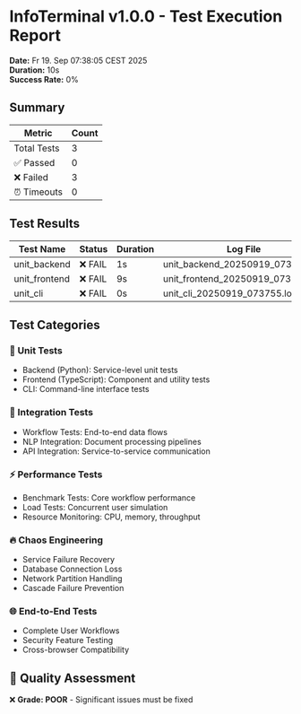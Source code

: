 # InfoTerminal v1.0.0 - Test Execution Report

**Date:** Fr 19. Sep 07:38:05 CEST 2025  
**Duration:** 10s  
**Success Rate:** 0%  

## Summary

| Metric | Count |
|--------|-------|
| Total Tests | 3 |
| ✅ Passed | 0 |
| ❌ Failed | 3 |
| ⏰ Timeouts | 0 |

## Test Results

| Test Name | Status | Duration | Log File |
|-----------|--------|----------|----------|
| unit_backend | ❌ FAIL | 1s | unit_backend_20250919_073755.log |
| unit_frontend | ❌ FAIL | 9s | unit_frontend_20250919_073755.log |
| unit_cli | ❌ FAIL | 0s | unit_cli_20250919_073755.log |

## Test Categories

### 🧪 Unit Tests
- Backend (Python): Service-level unit tests
- Frontend (TypeScript): Component and utility tests  
- CLI: Command-line interface tests

### 🔗 Integration Tests
- Workflow Tests: End-to-end data flows
- NLP Integration: Document processing pipelines
- API Integration: Service-to-service communication

### ⚡ Performance Tests
- Benchmark Tests: Core workflow performance
- Load Tests: Concurrent user simulation
- Resource Monitoring: CPU, memory, throughput

### 🔥 Chaos Engineering
- Service Failure Recovery
- Database Connection Loss
- Network Partition Handling
- Cascade Failure Prevention

### 🌐 End-to-End Tests
- Complete User Workflows
- Security Feature Testing
- Cross-browser Compatibility

## 🎯 Quality Assessment

❌ **Grade: POOR** - Significant issues must be fixed
